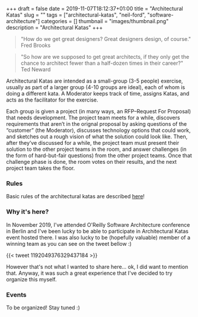 +++
draft = false
date = 2019-11-07T18:12:37+01:00
title = "Architectural Katas"
slug = ""
tags = ["architectural-katas", "neil-ford", "software-architecture"]
categories = []
thumbnail = "images/thumbnail.png"
description = "Architectural Katas"
+++

> "How do we get great designers? Great designers design, of course." 
Fred Brooks


> "So how are we supposed to get great architects, if they only get the chance to architect fewer than a half-dozen times in their career?" 
Ted Neward

Architectural Katas are intended as a small-group (3-5 people) exercise, usually as part of a larger group (4-10 groups are ideal), each of whom is doing a different kata. A Moderator keeps track of time, assigns Katas, and acts as the facilitator for the exercise.

Each group is given a project (in many ways, an RFP–Request For Proposal) that needs development. The project team meets for a while, discovers requirements that aren’t in the orignal proposal by asking questions of the “customer” (the Moderator), discusses technology options that could work, and sketches out a rough vision of what the solution could look like. Then, after they’ve discussed for a while, the project team must present their solution to the other project teams in the room, and answer challenges (in the form of hard-but-fair questions) from the other project teams. Once that challenge phase is done, the room votes on their results, and the next project team takes the floor.

### Rules

Basic rules of the architectural katas are described [here](/architectural_katas/rules)!

### Why it's here?

In November 2019, I've attended O'Reilly Software Architecture conference in Berlin and I've been lucky to be able to 
participate in Architectural Katas event hosted there. I was also lucky to be (hopefully valuable) member of a winning team as you can see on the tweet bellow :) 

{{< tweet 1192049376329437184 >}} 

However that's not what I wanted to share here... ok, I did want to mention that. Anyway, it was such a great experience that I've decided 
to try organize this myself. 

### Events

To be organized! Stay tuned :)

